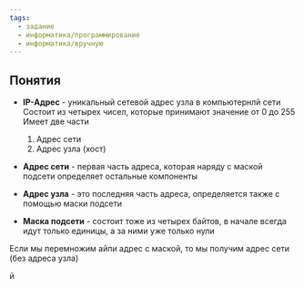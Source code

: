 ```yaml
---
tags:
  - задание
  - информатика/программирование
  - информатика/вручную
---
```

## Понятия

- **IP-Адрес** - уникальный сетевой адрес узла в компьютернлй сети
	Состоит из четырех чисел, которые принимают значение от 0 до 255
	Имеет две части
	1. Адрес сети
	2. Адрес узла (хост)

- **Адрес сети** - первая часть адреса, которая наряду с маской подсети определяет остальные компоненты
- **Адрес узла** - это последняя часть адреса, определяется также с помощью маски подсети
- **Маска подсети** - состоит тоже из четырех байтов, в начале всегда идут только единицы, а за ними уже только нули

Если мы перемножим айпи адрес с маской, то мы получим адрес сети (без адреса узла)

й